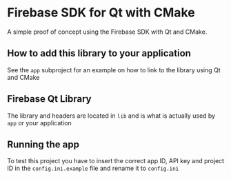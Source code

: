 # Firebase SDK for Qt with CMake
A simple proof of concept using the Firebase SDK with Qt and CMake.

## How to add this library to your application
See the `app` subproject for an example on how to link to the library using Qt and CMake

## Firebase Qt Library
The library and headers are located in `lib` and is what is actually used by `app` or your application

## Running the app
To test this project you have to insert the correct app ID, API key and project ID in the `config.ini.example` file and rename it to `config.ini`
